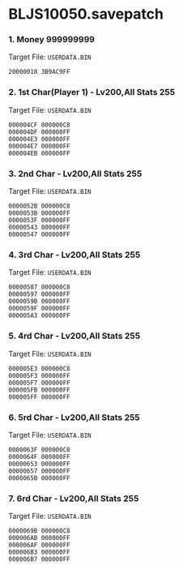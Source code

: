 # BLJS10050.savepatch

### 1. Money 999999999

Target File: `USERDATA.BIN`

```
20000018 3B9AC9FF
```

### 2. 1st Char(Player 1) - Lv200,All Stats 255

Target File: `USERDATA.BIN`

```
000004CF 000000C8
000004DF 000000FF
000004E3 000000FF
000004E7 000000FF
000004EB 000000FF
```

### 3. 2nd Char - Lv200,All Stats 255

Target File: `USERDATA.BIN`

```
0000052B 000000C8
0000053B 000000FF
0000053F 000000FF
00000543 000000FF
00000547 000000FF
```

### 4. 3rd Char - Lv200,All Stats 255

Target File: `USERDATA.BIN`

```
00000587 000000C8
00000597 000000FF
0000059B 000000FF
0000059F 000000FF
000005A3 000000FF
```

### 5. 4rd Char - Lv200,All Stats 255

Target File: `USERDATA.BIN`

```
000005E3 000000C8
000005F3 000000FF
000005F7 000000FF
000005FB 000000FF
000005FF 000000FF
```

### 6. 5rd Char - Lv200,All Stats 255

Target File: `USERDATA.BIN`

```
0000063F 000000C8
0000064F 000000FF
00000653 000000FF
00000657 000000FF
0000065B 000000FF
```

### 7. 6rd Char - Lv200,All Stats 255

Target File: `USERDATA.BIN`

```
0000069B 000000C8
000006AB 000000FF
000006AF 000000FF
000006B3 000000FF
000006B7 000000FF
```

